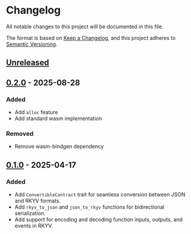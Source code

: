 # Changelog

All notable changes to this project will be documented in this file.

The format is based on [Keep a Changelog](https://keepachangelog.com/en/1.0.0/),
and this project adheres to [Semantic Versioning](https://semver.org/spec/v2.0.0.html).

## [Unreleased]

## [0.2.0] - 2025-08-28

### Added

- Add `alloc` feature
- Add standard wasm implementation

### Removed

- Remove wasm-bindgen dependency

## [0.1.0] - 2025-04-17

### Added

- Add `ConvertibleContract` trait for seamless conversion between JSON and RKYV formats.
- Add `rkyv_to_json` and `json_to_rkyv` functions for bidirectional serialization.
- Add support for encoding and decoding function inputs, outputs, and events in RKYV.

[Unreleased]: https://github.com/dusk-network/rusk/compare/dusk-data-driver-0.2.0...HEAD
[0.2.0]: https://github.com/dusk-network/rusk/compare/dusk-data-driver-0.1.0...dusk-data-driver-0.2.0
[0.1.0]: https://github.com/dusk-network/rusk/tree/dusk-data-driver-0.1.0
